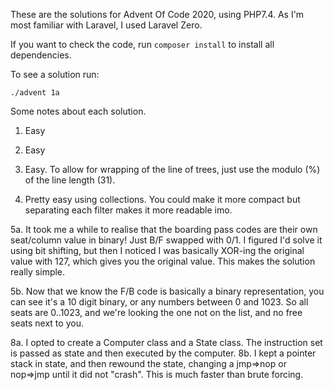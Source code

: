 These are the solutions for Advent Of Code 2020, using PHP7.4. As I'm most familiar with Laravel, I used Laravel Zero.

If you want to check the code, run ```composer install``` to install all dependencies.

To see a solution run:

```./advent 1a```


Some notes about each solution.

1. Easy
   
2. Easy

3. Easy. To allow for wrapping of the line of trees, just use the modulo (%) of the line length (31).

4. Pretty easy using collections. You could make it more compact but separating each filter makes it more readable imo.

5a. It took me a while to realise that the boarding pass codes are their own seat/column value in binary! Just B/F swapped with 0/1. 
    I figured I'd solve it using bit shifting, but then I noticed I was basically XOR-ing the original value with 127, which gives you the original value.
    This makes the solution really simple.

5b. Now that we know the F/B code is basically a binary representation, you can see it's a 10 digit binary, or any numbers between 0 and 1023.
    So all seats are 0..1023, and we're looking the one not on the list, and no free seats next to you. 


8a. I opted to create a Computer class and a State class. The instruction set is passed as state and then executed by the computer.
8b. I kept a pointer stack in state, and then rewound the state, changing a jmp=>nop or nop=>jmp until it did not "crash". This is much faster than brute forcing.
